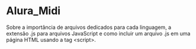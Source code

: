 # Alura_Midi
Sobre a importância de arquivos dedicados para cada linguagem, a extensão .js para arquivos JavaScript e como incluir um arquivo .js em uma página HTML usando a tag &lt;script>.
